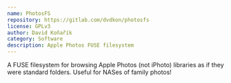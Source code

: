 ```yaml
---
name: PhotosFS
repository: https://gitlab.com/dvdkon/photosfs
license: GPLv3
author: David Koňařík
category: Software
description: Apple Photos FUSE filesystem
---
```


A FUSE filesystem for browsing Apple Photos (not iPhoto) libraries as if they
were standard folders. Useful for NASes of family photos!

